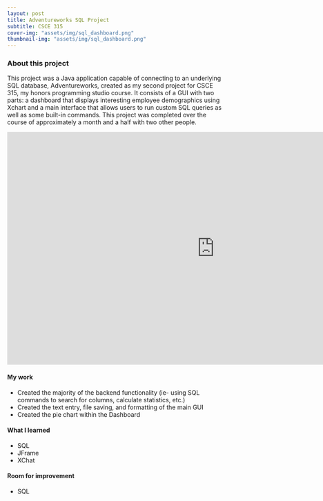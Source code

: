 ```yaml
---
layout: post
title: Adventureworks SQL Project
subtitle: CSCE 315
cover-img: "assets/img/sql_dashboard.png"
thumbnail-img: "assets/img/sql_dashboard.png"
---
```



### About this project

This project was a Java application capable of connecting to an underlying SQL database, Adventureworks, created as my second project
for CSCE 315, my honors programming studio course. It consists of a GUI with two parts: a dashboard that displays interesting employee demographics 
using Xchart and a main interface that allows users to run custom SQL queries as well as some built-in commands. This project was completed over 
the course of approximately a month and a half with two other people.

<iframe width="960" height="540" src="https://www.youtube.com/embed/SsRvL3WvqZU" title="YouTube video player" frameborder="0" allow="accelerometer; autoplay; clipboard-write; encrypted-media; gyroscope; picture-in-picture" allowfullscreen></iframe>

#### My work

* Created the majority of the backend functionality (ie- using SQL commands to search for columns, calculate statistics, etc.)
* Created the text entry, file saving, and formatting of the main GUI
* Created the pie chart within the Dashboard

#### What I learned

* SQL
* JFrame
* XChat

#### Room for improvement

* SQL